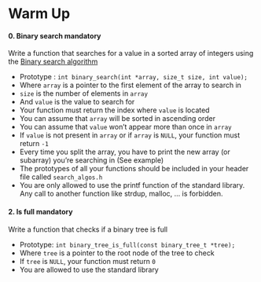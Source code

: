<h1 class="gap">Warm Up</h1>


<h4 class="task">
    0. Binary search
      <span class="alert alert-warning mandatory-optional">
        mandatory
      </span>
</h4><p>Write a function that searches for a value in a sorted array of integers using the <a href="/rltoken/rwhVo3p5epzyf1uZchtJPQ" target="_blank" title="Binary search algorithm">Binary search algorithm</a></p><ul>
<li>Prototype : <code>int binary_search(int *array, size_t size, int value);</code></li>
<li>Where <code>array</code> is a pointer to the first element of the array to search in</li>
<li><code>size</code> is the number of elements in <code>array</code></li>
<li>And <code>value</code> is the value to search for</li>
<li>Your function must return the index where <code>value</code> is located</li>
<li>You can assume that <code>array</code> will be sorted in ascending order</li>
<li>You can assume that <code>value</code> won’t appear more than once in <code>array</code></li>
<li>If <code>value</code> is not present in <code>array</code> or if <code>array</code> is <code>NULL</code>, your function must return <code>-1</code></li>
<li>Every time you split the array, you have to print the new array (or subarray) you’re searching in (See example)</li>
<li>The prototypes of all your functions should be included in your header file called <code>search_algos.h</code></li>
<li>You are only allowed to use the printf function of the standard library. Any call to another function like strdup, malloc, … is forbidden.</li>
</ul>

<h4 class="task">
    2. Is full
      <span class="alert alert-warning mandatory-optional">
        mandatory
      </span>
</h4><p>Write a function that checks if a binary tree is full</p><ul>
<li>Prototype: <code>int binary_tree_is_full(const binary_tree_t *tree);</code></li>
<li>Where <code>tree</code> is a pointer to the root node of the tree to check</li>
<li>If <code>tree</code> is <code>NULL</code>, your function must return <code>0</code></li>
<li>You are allowed to use the standard library</li>
</ul>
